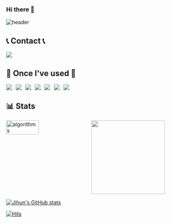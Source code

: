 ### Hi there 👋

<!--
**jhkr1/jhkr1** is a ✨ _special_ ✨ repository because its `README.md` (this file) appears on your GitHub profile.

Here are some ideas to get you started:

- 🔭 I’m currently working on ...
- 🌱 I’m currently learning ...
- 👯 I’m looking to collaborate on ...
- 🤔 I’m looking for help with ...
- 💬 Ask me about ...
- 📫 How to reach me: ...
- 😄 Pronouns: ...
- ⚡ Fun fact: ...
-->
![header](https://capsule-render.vercel.app/api?type=waving&color=timeGradient&text=Welcome%20to%20Jihun's%20GitHub%20👋&animation=twinkling&fontSize=35&fontAlignY=40&fontAlign=70&height=250)


## 📞 Contact 📞
<a href="mailto:wlgjs0090@gmail.com">
    <img src="https://img.shields.io/badge/Gmail-EA4335?style=for-the-badge&logo=Gmail&logoColor=white">
</a>

    
## 🔨 Once I've used 🔨
<div style="display:flex; flex-wrap: wrap; gap: 10px;">
    <img src="https://img.shields.io/badge/Java-007396?style=for-the-badge&logo=Java&logoColor=white"> 
    <img src="https://img.shields.io/badge/Spring%20Boot-6DB33F?style=for-the-badge&logo=Spring%20Boot&logoColor=white"> 
    <img src="https://img.shields.io/badge/MySQL-4479A1?style=for-the-badge&logo=MySQL&logoColor=white"> 
    <img src="https://img.shields.io/badge/Linux-FCC624?style=for-the-badge&logo=Linux&logoColor=black"> 
    <img src="https://img.shields.io/badge/Amazon%20AWS-232F3E?style=for-the-badge&logo=Amazon%20AWS&logoColor=white"> 
    <img src="https://img.shields.io/badge/Python-3776AB?style=for-the-badge&logo=Python&logoColor=white"> 
    <img src="https://img.shields.io/badge/C-A8B0CC?style=for-the-badge&logo=C&logoColor=white"> 
</div>

## 📊 Stats
<div style="display: flex; flex-wrap: wrap; gap: 20px;">
    <img alt="algorithms" src="http://mazassumnida.wtf/api/generate_badge?boj=wlgjs0606" width="42%" height="100%"/>
    <img height=200 src="https://github-readme-stats.vercel.app/api/top-langs/?username=ydmins&hide=c%23,powershell,Mathematica,Ruby,Objective-C,Objective-C%2b%2b,Cuda&title_color=61dafb&text_color=ffffff&icon_color=61dafb&bg_color=20232a&langs_count=8&layout=compact&border_color=61dafb&hide_border=true&size_weight=0.5&count_weight=0.5"/>
</div>

[![Jihun's GitHub stats](https://github-readme-stats.vercel.app/api?username=jhkr1&include_all_commits=true&theme=nord&hide_border=true&count_private=true)](https://github.com/jiholee0/github-readme-stats)

[![Hits](https://hits.seeyoufarm.com/api/count/incr/badge.svg?url=https%3A%2F%2Fgithub.com%2Fjhkr1&count_bg=%2376CA1E&title_bg=%23555555&icon=github.svg&icon_color=%23E7E7E7&title=Github&edge_flat=false)](https://hits.seeyoufarm.com)

